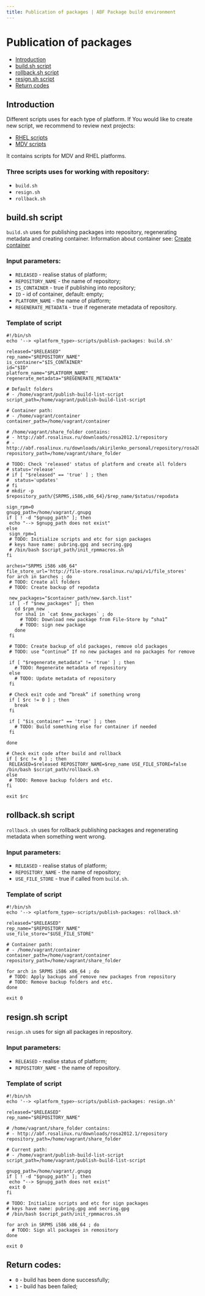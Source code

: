 ```yaml
---
title: Publication of packages | ABF Package build environment
---
```


# Publication of packages

* <a href="#introduction">Introduction</a>
* <a href="#buildsh-script">build.sh script</a>
* <a href="#rollbacksh-script">rollback.sh script</a>
* <a href="#resignsh-script">resign.sh script</a>
* <a href="#return-codes">Return codes</a>

## Introduction

Different scripts uses for each type of platform. If You would like to create new script, we recommend to review next projects:

* <a href="https://abf.rosalinux.ru/abf/rhel-scripts/tree/master/publish-packages">RHEL scripts</a>
* <a href="https://abf.rosalinux.ru/abf/mdv-scripts/tree/master/publish-packages">MDV scripts</a>

It contains scripts for MDV and RHEL platforms.

### Three scripts uses for working with repository:

  * `build.sh`
  * `resign.sh`
  * `rollback.sh`

## build.sh script

`build.sh` uses for publishing packages into repository, regenerating metadata and creating container.
Information about container see:
<a href="/abf/api/v1/build_lists/#create-container">Create container</a>


### Input parameters:

* `RELEASED` - realise status of platform;
* `REPOSITORY_NAME` - the name of repository;
* `IS_CONTAINER` - true if publishing into repository;
* `ID` - id of container, default: empty;
* `PLATFORM_NAME` - the name of platform;
* `REGENERATE_METADATA` - true if regenerate metadata of repository.

### Template of script

    #!/bin/sh
    echo '--> <platform_type>-scripts/publish-packages: build.sh'

    released="$RELEASED"
    rep_name="$REPOSITORY_NAME"
    is_container="$IS_CONTAINER"
    id="$ID"
    platform_name="$PLATFORM_NAME"
    regenerate_metadata="$REGENERATE_METADATA"

    # Default folders
    # - /home/vagrant/publish-build-list-script
    script_path=/home/vagrant/publish-build-list-script

    # Container path:
    # - /home/vagrant/container
    container_path=/home/vagrant/container

    # /home/vagrant/share_folder contains:
    # - http://abf.rosalinux.ru/downloads/rosa2012.1/repository
    # - http://abf.rosalinux.ru/downloads/akirilenko_personal/repository/rosa2012.1
    repository_path=/home/vagrant/share_folder

    # TODO: Check 'released' status of platform and create all folders
    # status='release'
    # if [ "$released" == 'true' ] ; then
    #  status='updates'
    # fi
    # mkdir -p $repository_path/{SRPMS,i586,x86_64}/$rep_name/$status/repodata

    sign_rpm=0
    gnupg_path=/home/vagrant/.gnupg
    if [ ! -d "$gnupg_path" ]; then
     echo "--> $gnupg_path does not exist"
    else
     sign_rpm=1
     # TODO: Initialize scripts and etc for sign packages
     # keys have name: pubring.gpg and secring.gpg
     # /bin/bash $script_path/init_rpmmacros.sh
    fi

    arches="SRPMS i586 x86_64"
    file_store_url='http://file-store.rosalinux.ru/api/v1/file_stores'
    for arch in $arches ; do
     # TODO: Create all folders
     # TODO: Create backup of repodata

     new_packages="$container_path/new.$arch.list"
     if [ -f "$new_packages" ]; then
       cd $rpm_new
       for sha1 in `cat $new_packages` ; do
         # TODO: Download new package from File-Store by “sha1”
         # TODO: sign new package
       done
     fi

     # TODO: Create backup of old packages, remove old packages
     # TODO: use “continue” If no new packages and no packages for remove

     if [ "$regenerate_metadata" != 'true' ] ; then
       # TODO: Regenerate metadata of repository
     else
       # TODO: Update metadata of repository
     fi

     # Check exit code and “break” if something wrong
     if [ $rc != 0 ] ; then
       break
     fi

     if [ "$is_container" == 'true' ] ; then
       # TODO: Build something else for container if needed
     fi

    done

    # Check exit code after build and rollback
    if [ $rc != 0 ] ; then
     RELEASED=$released REPOSITORY_NAME=$rep_name USE_FILE_STORE=false /bin/bash $script_path/rollback.sh
    else
     # TODO: Remove backup folders and etc.
    fi

    exit $rc

## rollback.sh script

`rollback.sh` uses for rollback publishing packages and regenerating metadata when something went wrong.

### Input parameters:

  * `RELEASED` - realise status of platform;
  * `REPOSITORY_NAME` - the name of repository;
  * `USE_FILE_STORE` - true if called from `build.sh`.


### Template of script

    #!/bin/sh
    echo '--> <platform_type>-scripts/publish-packages: rollback.sh'

    released="$RELEASED"
    rep_name="$REPOSITORY_NAME"
    use_file_store="$USE_FILE_STORE"

    # Container path:
    # - /home/vagrant/container
    container_path=/home/vagrant/container
    repository_path=/home/vagrant/share_folder

    for arch in SRPMS i586 x86_64 ; do
     # TODO: Apply backups and remove new packages from repository
     # TODO: Remove backup folders and etc.
    done

    exit 0

## resign.sh script

`resign.sh` uses for sign all packages in repository.

### Input parameters:

  * `RELEASED` - realise status of platform;
  * `REPOSITORY_NAME` - the name of repository.

### Template of script

    #!/bin/sh
    echo '--> <platform_type>-scripts/publish-packages: resign.sh'

    released="$RELEASED"
    rep_name="$REPOSITORY_NAME"

    # /home/vagrant/share_folder contains:
    # - http://abf.rosalinux.ru/downloads/rosa2012.1/repository
    repository_path=/home/vagrant/share_folder

    # Current path:
    # - /home/vagrant/publish-build-list-script
    script_path=/home/vagrant/publish-build-list-script

    gnupg_path=/home/vagrant/.gnupg
    if [ ! -d "$gnupg_path" ]; then
     echo "--> $gnupg_path does not exist"
     exit 0
    fi

    # TODO: Initialize scripts and etc for sign packages
    # keys have name: pubring.gpg and secring.gpg
    # /bin/bash $script_path/init_rpmmacros.sh

    for arch in SRPMS i586 x86_64 ; do
      # TODO: Sign all packages in remository
    done

    exit 0


## Return codes:

  * `0` - build has been done successfully;
  * `1` - build has been failed;